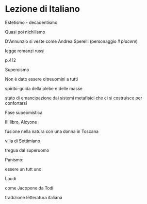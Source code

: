 # Lezione di Italiano

Estetismo - decadentismo

Quasi poi nichilismo

D'Annunzio si veste come Andrea Sperelli (personaggio _Il piacere_)

legge romanzi russi

p.412


Superoismo

Non è dato essere oltreuomini a tutti 

spirito-guida della plebe e delle masse


stato di emancipazione dai sistemi metafisici che ci si costruisce per confortarsi


Fase supeomistica

III libro, Alcyone

fusione nella natura con una donna in Toscana

villa di Settimiano

tregua dal superuomo

Panismo:

essere un tutt uno


Laudi

come Jacopone da Todi


tradizione letteratura italiana
<!--stackedit_data:
eyJoaXN0b3J5IjpbODc5MDQwOTI2LC05MDA0NzgwNzAsLTExMD
E2NDM2MDEsMTg5NjYwNzUzNl19
-->